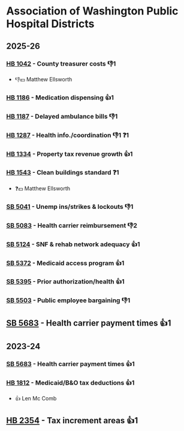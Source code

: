 # Association of Washington Public Hospital Districts
## 2025-26

### [HB 1042](/bill/2025-26/hb/1042/) - County treasurer costs  👎1 
* 👎💵 Matthew Ellsworth

### [HB 1186](/bill/2025-26/hb/1186/) - Medication dispensing 👍1  

### [HB 1187](/bill/2025-26/hb/1187/) - Delayed ambulance bills  👎1 

### [HB 1287](/bill/2025-26/hb/1287/) - Health info./coordination  👎1 ❓1

### [HB 1334](/bill/2025-26/hb/1334/) - Property tax revenue growth 👍1  

### [HB 1543](/bill/2025-26/hb/1543/) - Clean buildings standard   ❓1
* ❓💵 Matthew Ellsworth

### [SB 5041](/bill/2025-26/sb/5041/) - Unemp ins/strikes & lockouts  👎1 

### [SB 5083](/bill/2025-26/sb/5083/) - Health carrier reimbursement  👎2 

### [SB 5124](/bill/2025-26/sb/5124/) - SNF & rehab network adequacy 👍1  

### [SB 5372](/bill/2025-26/sb/5372/) - Medicaid access program 👍1  

### [SB 5395](/bill/2025-26/sb/5395/) - Prior authorization/health 👍1  

### [SB 5503](/bill/2025-26/sb/5503/) - Public employee bargaining  👎1 

## [SB 5683](/bill/2025-26/sb/5683/) - Health carrier payment times 👍1  

## 2023-24

### [SB 5683](/bill/2023-24/sb/5683/) - Health carrier payment times 👍1  

### [HB 1812](/bill/2023-24/hb/1812/) - Medicaid/B&O tax deductions 👍1  
* 👍 Len Mc Comb

## [HB 2354](/bill/2023-24/hb/2354/) - Tax increment areas 👍1  
